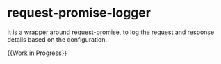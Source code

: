 # request-promise-logger

It is a wrapper around request-promise, to log the request and response details based on the configuration.

{{Work in Progress}}
